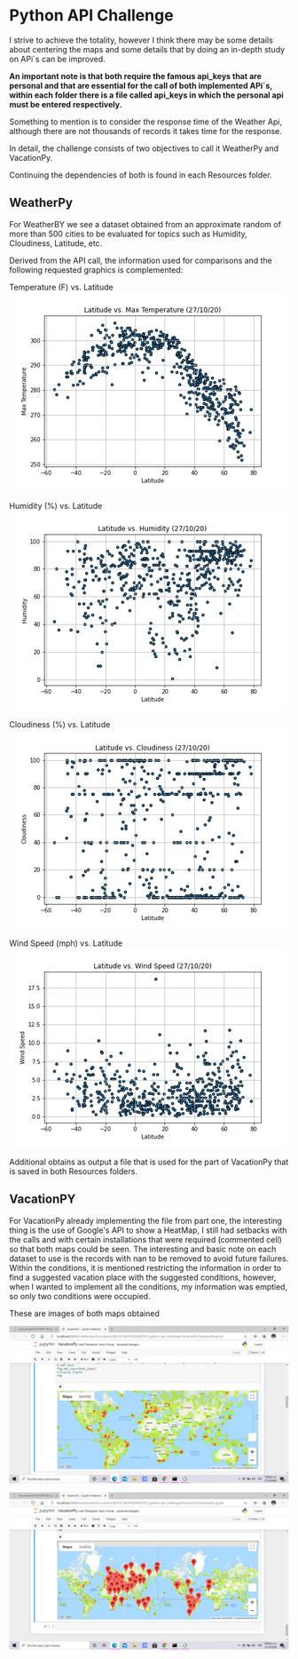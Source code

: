 # Python API Challenge
I strive to achieve the totality, however I think there may be some details about centering the maps and some details that by doing an in-depth study on APi´s can be improved.

**An important note is that both require the famous api_keys that are personal and that are essential for the call of both implemented APi´s, within each folder there is a file called api_keys in which the personal api must be entered respectively.**

Something to mention is to consider the response time of the Weather Api, although there are not thousands of records it takes time for the response.

In detail, the challenge consists of two objectives to call it WeatherPy and VacationPy.

Continuing the dependencies of both is found in each Resources folder.

## WeatherPy


For WeatherBY we see a dataset obtained from an approximate random of more than 500 cities to be evaluated for topics such as Humidity, Cloudiness, Latitude, etc.


Derived from the API call, the information used for comparisons and the following requested graphics is complemented:

Temperature (F) vs. Latitude
![Temperature vs Latitude](WeatherPy/Images/LatitudevsTemperature.png)

Humidity (%) vs. Latitude
![Humidity vs Latitude](WeatherPy/Images/LatitudevsHumidity.png)

Cloudiness (%) vs. Latitude
![cloudiness vs Latitude](WeatherPy/Images/LatitudevsCloudiness.png)

Wind Speed (mph) vs. Latitude
![Wind Speed vs Latitude](WeatherPy/Images/LatitudevsWindSpeed.png)

Additional obtains as output a file that is used for the part of VacationPy that is saved in both Resources folders.

## VacationPY 


For VacationPy already implementing the file from part one, the interesting thing is the use of Google's API to show a HeatMap, I still had setbacks with the calls and with certain installations that were required (commented cell) so that both maps could be seen.
The interesting and basic note on each dataset to use is the records with nan to be removed to avoid future failures.
Within the conditions, it is mentioned restricting the information in order to find a suggested vacation place with the suggested conditions, however, when I wanted to implement all the conditions, my information was emptied, so only two conditions were occupied.

These are images of both maps obtained

![heat map](VacationPy/Images/HeatMap.png)

![hotel cities](VacationPy/Images/HotelCities.png)



